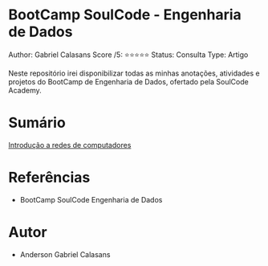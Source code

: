 # BootCamp SoulCode - Engenharia de Dados

Author: Gabriel Calasans
Score /5: ⭐️⭐️⭐️⭐️⭐️
Status: Consulta
Type: Artigo

Neste repositório irei disponibilizar todas as minhas anotações, atividades e projetos do BootCamp de Engenharia de Dados, ofertado pela SoulCode Academy.

# **Sumário**

[Introdução a redes de computadores](BootCamp%20SoulCode%20-%20Engenharia%20de%20Dados%20c1f82525eb8040a6946a68cbd0a58410/Introduc%CC%A7a%CC%83o%20a%20redes%20de%20computadores%20fbef29ec23d94b2481ffb821b2c754e3.md)

# Referências

- BootCamp SoulCode Engenharia de Dados

# Autor

- Anderson Gabriel Calasans